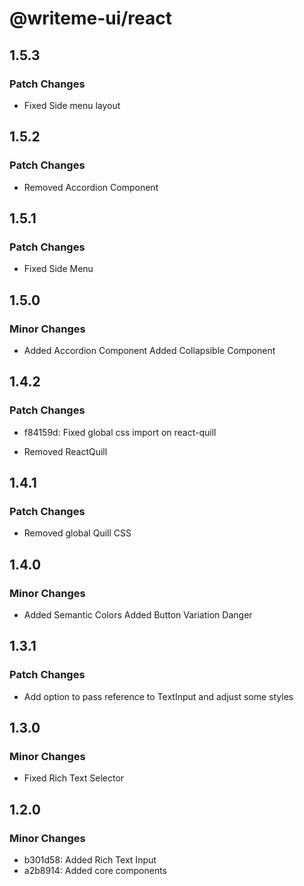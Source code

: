 # @writeme-ui/react

## 1.5.3

### Patch Changes

- Fixed Side menu layout

## 1.5.2

### Patch Changes

- Removed Accordion Component

## 1.5.1

### Patch Changes

- Fixed Side Menu

## 1.5.0

### Minor Changes

- Added Accordion Component
  Added Collapsible Component

## 1.4.2

### Patch Changes

- f84159d: Fixed global css import on react-quill

- Removed ReactQuill

## 1.4.1

### Patch Changes

- Removed global Quill CSS

## 1.4.0

### Minor Changes

- Added Semantic Colors
  Added Button Variation Danger

## 1.3.1

### Patch Changes

- Add option to pass reference to TextInput and adjust some styles

## 1.3.0

### Minor Changes

- Fixed Rich Text Selector

## 1.2.0

### Minor Changes

- b301d58: Added Rich Text Input
- a2b8914: Added core components
